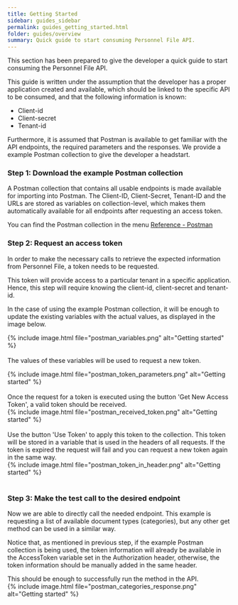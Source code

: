 ```yaml
---
title: Getting Started
sidebar: guides_sidebar
permalink: guides_getting_started.html
folder: guides/overview
summary: Quick guide to start consuming Personnel File API.
---
```


This section has been prepared to give the developer a quick guide to start consuming the Personnel File API. 

This guide is written under the assumption that the developer has a proper application created and available, which should be linked to the specific API to be consumed, and that the following information is known:

- Client-id
- Client-secret
- Tenant-id

Furthermore, it is assumed that Postman is available to get familiar with the API endpoints, the required parameters and the responses. We provide a example Postman collection to give the developer a headstart.


### Step 1: Download the example Postman collection

A Postman collection that contains all usable endpoints is made available for importing into Postman. The Client-ID, Client-Secret, Tenant-ID and the URLs are stored as variables on collection-level, which makes them automatically available for all endpoints after requesting an access token. 

You can find the Postman collection in the menu [Reference - Postman](/personnel_file_api_postman.html)
<br />

### Step 2: Request an access token

In order to make the necessary calls to retrieve the expected information from Personnel File, a token needs to be requested.

This token will provide access to a particular tenant in a specific application. Hence, this step will require knowing the client-id, client-secret and tenant-id.

In the case of using the example Postman collection, it will be enough to update the existing variables with the actual values, as displayed in the image below.

{% include image.html file="postman_variables.png" alt="Getting started"  %}  
<br />
The values of these variables will be used to request a new token.

{% include image.html file="postman_token_parameters.png" alt="Getting started"  %}  
<br />
Once the request for a token is executed using the button 'Get New Access Token', a valid token should be received.
<br />
{% include image.html file="postman_received_token.png" alt="Getting started" %}  
<br />
Use the button 'Use Token' to apply this token to the collection. This token will be stored in a variable that is used in the headers of all requests. If the token is expired the request will fail and you can request a new token again in the same way.
<br />
{% include image.html file="postman_token_in_header.png" alt="Getting started"  %}  
<br />

### Step 3: Make the test call to the desired endpoint

Now we are able to directly call the needed endpoint. This example is requesting a list of available document types (categories), but any other get method can be used in a similar way.

Notice that, as mentioned in previous step, if the example Postman collection is being used, the token information will already be available in the AccessToken variable set in the Authorization header, otherwise, the token information should be manually added in the same header.

This should be enough to successfully run the method in the API.
<br />
{% include image.html file="postman_categories_response.png" alt="Getting started"  %}


